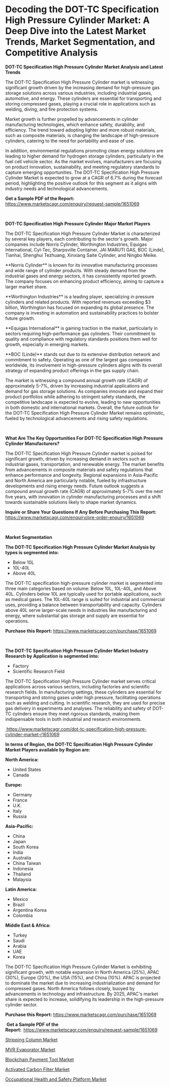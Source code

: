 <p><h1>Decoding the DOT-TC Specification High Pressure Cylinder Market: A Deep Dive into the Latest Market Trends, Market Segmentation, and Competitive Analysis</h1></p><p><strong>DOT-TC Specification High Pressure Cylinder Market Analysis and Latest Trends</strong></p>
<p><p>The DOT-TC Specification High Pressure Cylinder market is witnessing significant growth driven by the increasing demand for high-pressure gas storage solutions across various industries, including industrial gases, automotive, and energy. These cylinders are essential for transporting and storing compressed gases, playing a crucial role in applications such as welding, diving, and fire protection systems.</p><p>Market growth is further propelled by advancements in cylinder manufacturing technologies, which enhance safety, durability, and efficiency. The trend toward adopting lighter and more robust materials, such as composite materials, is changing the landscape of high-pressure cylinders, catering to the need for portability and ease of use.</p><p>In addition, environmental regulations promoting clean energy solutions are leading to higher demand for hydrogen storage cylinders, particularly in the fuel cell vehicle sector. As the market evolves, manufacturers are focusing on product innovation, sustainability, and meeting regulatory standards to capture emerging opportunities. The DOT-TC Specification High Pressure Cylinder Market is expected to grow at a CAGR of 6.7% during the forecast period, highlighting the positive outlook for this segment as it aligns with industry needs and technological advancements.</p></p>
<p><strong>Get a Sample PDF of the Report:&nbsp;</strong> <a href="https://www.marketscagr.com/enquiry/request-sample/1651069?utm_campaign=2194&utm_medium=2&utm_source=Github&utm_content=ia&utm_term=23032025&utm_id=dot-tc-specification-high-pressure-cylinder">https://www.marketscagr.com/enquiry/request-sample/1651069</a></p>
<p>&nbsp;</p>
<p><strong>DOT-TC Specification High Pressure Cylinder Major Market Players</strong></p>
<p><p>The DOT-TC Specification High Pressure Cylinder Market is characterized by several key players, each contributing to the sector's growth. Major companies include Norris Cylinder, Worthington Industries, Equigas International, Cyl-Tec, Sharpsville Container, JAI MARUTI GAS, BOC (Linde), Tianhai, Shenghui Tezhuang, Xinxiang Saite Cylinder, and Ningbo Meike.</p><p>**Norris Cylinder** is known for its innovative manufacturing processes and wide range of cylinder products. With steady demand from the industrial gases and energy sectors, it has consistently reported growth. The company focuses on enhancing product efficiency, aiming to capture a larger market share.</p><p>**Worthington Industries** is a leading player, specializing in pressure cylinders and related products. With reported revenues exceeding $3 billion, Worthington has focused on expanding its global presence. The company is investing in automation and sustainability practices to bolster future growth.</p><p>**Equigas International** is gaining traction in the market, particularly in sectors requiring high-performance gas cylinders. Their commitment to quality and compliance with regulatory standards positions them well for growth, especially in emerging markets.</p><p>**BOC (Linde)** stands out due to its extensive distribution network and commitment to safety. Operating as one of the largest gas companies worldwide, its involvement in high-pressure cylinders aligns with its overall strategy of expanding product offerings in the gas supply chain.</p><p>The market is witnessing a compound annual growth rate (CAGR) of approximately 5-7%, driven by increasing industrial applications and demand for gas storage solutions. As companies innovate and expand their product portfolios while adhering to stringent safety standards, the competitive landscape is expected to evolve, leading to new opportunities in both domestic and international markets. Overall, the future outlook for the DOT-TC Specification High Pressure Cylinder Market remains optimistic, fueled by technological advancements and rising safety regulations.</p></p>
<p>&nbsp;</p>
<p><strong>What Are The Key Opportunities For DOT-TC Specification High Pressure Cylinder Manufacturers?</strong></p>
<p><p>The DOT-TC Specification High Pressure Cylinder market is poised for significant growth, driven by increasing demand in sectors such as industrial gases, transportation, and renewable energy. The market benefits from advancements in composite materials and safety regulations that enhance performance and longevity. Regional expansions in Asia-Pacific and North America are particularly notable, fueled by infrastructure developments and rising energy needs. Future outlook suggests a compound annual growth rate (CAGR) of approximately 5-7% over the next five years, with innovation in cylinder manufacturing processes and a shift towards sustainable solutions likely to shape market dynamics.</p></p>
<p><strong>Inquire or Share Your Questions If Any Before Purchasing This Report:</strong> <a href="https://www.marketscagr.com/enquiry/pre-order-enquiry/1651069?utm_campaign=2194&utm_medium=2&utm_source=Github&utm_content=ia&utm_term=23032025&utm_id=dot-tc-specification-high-pressure-cylinder">https://www.marketscagr.com/enquiry/pre-order-enquiry/1651069</a></p>
<p>&nbsp;</p>
<p><strong>Market Segmentation</strong></p>
<p><strong>The DOT-TC Specification High Pressure Cylinder Market Analysis by types is segmented into:</strong></p>
<p><ul><li>Below 10L</li><li>10L-40L</li><li>Above 40L</li></ul></p>
<p><p>The DOT-TC specification high-pressure cylinder market is segmented into three main categories based on volume: Below 10L, 10L-40L, and Above 40L. Cylinders below 10L are typically used for portable applications, such as medical gases. The 10L-40L range is suited for industrial and commercial uses, providing a balance between transportability and capacity. Cylinders above 40L serve larger-scale needs in industries like manufacturing and energy, where substantial gas storage and supply are essential for operations.</p></p>
<p><strong>Purchase this Report:&nbsp;</strong><a href="https://www.marketscagr.com/purchase/1651069?utm_campaign=2194&utm_medium=2&utm_source=Github&utm_content=ia&utm_term=23032025&utm_id=dot-tc-specification-high-pressure-cylinder">https://www.marketscagr.com/purchase/1651069</a></p>
<p>&nbsp;</p>
<p><strong>The DOT-TC Specification High Pressure Cylinder Market Industry Research by Application is segmented into:</strong></p>
<p><ul><li>Factory</li><li>Scientific Research Field</li></ul></p>
<p><p>The DOT-TC Specification High Pressure Cylinder market serves critical applications across various sectors, including factories and scientific research fields. In manufacturing settings, these cylinders are essential for transporting and storing gases under high pressure, facilitating operations such as welding and cutting. In scientific research, they are used for precise gas delivery in experiments and analyses. The reliability and safety of DOT-TC cylinders ensure they meet rigorous standards, making them indispensable tools in both industrial and research environments.</p></p>
<p><a href="https://www.marketscagr.com/dot-tc-specification-high-pressure-cylinder-market-r1651069?utm_campaign=2194&utm_medium=2&utm_source=Github&utm_content=ia&utm_term=23032025&utm_id=dot-tc-specification-high-pressure-cylinder">&nbsp;https://www.marketscagr.com/dot-tc-specification-high-pressure-cylinder-market-r1651069</a></p>
<p><strong>In terms of Region, the DOT-TC Specification High Pressure Cylinder Market Players available by Region are:</strong></p>
<p>
    <p> <strong> North America: </strong>
        <ul>
            <li>United States</li>
            <li>Canada</li>
        </ul>
        </p> 
    <p> <strong> Europe: </strong>
        <ul>
            <li>Germany</li>
            <li>France</li>
            <li>U.K.</li>
            <li>Italy</li>
            <li>Russia</li>
        </ul>
        </p> 
    <p> <strong> Asia-Pacific: </strong>
        <ul>
            <li>China</li>
            <li>Japan</li>
            <li>South Korea</li>
            <li>India</li>
            <li>Australia</li>
            <li>China Taiwan</li>
            <li>Indonesia</li>
            <li>Thailand</li>
            <li>Malaysia</li>
        </ul>
        </p> 
    <p> <strong> Latin America: </strong>
        <ul>
            <li>Mexico</li>
            <li>Brazil</li>
            <li>Argentina Korea</li>
            <li>Colombia</li>
        </ul>
        </p> 
    <p> <strong> Middle East & Africa: </strong>
        <ul>
            <li>Turkey</li>
            <li>Saudi</li>
            <li>Arabia</li>
            <li>UAE</li>
            <li>Korea</li>
        </ul>
    </p>
    </p>
<p><p>The DOT-TC Specification High Pressure Cylinder Market is exhibiting significant growth, with notable expansion in North America (25%), APAC (30%), Europe (20%), the USA (15%), and China (10%). APAC is projected to dominate the market due to increasing industrialization and demand for compressed gases. North America follows closely, buoyed by advancements in technology and infrastructure. By 2025, APAC's market share is expected to increase, solidifying its leadership in the high-pressure cylinder sector.</p></p>
<p><strong>Purchase this Report: </strong><a href="https://www.marketscagr.com/purchase/1651069?utm_campaign=2194&utm_medium=2&utm_source=Github&utm_content=ia&utm_term=23032025&utm_id=dot-tc-specification-high-pressure-cylinder">https://www.marketscagr.com/purchase/1651069</a></p>
<p>&nbsp;<strong>Get a Sample PDF of the Report:&nbsp;&nbsp;</strong><a href="https://www.marketscagr.com/enquiry/request-sample/1651069?utm_campaign=2194&utm_medium=2&utm_source=Github&utm_content=ia&utm_term=23032025&utm_id=dot-tc-specification-high-pressure-cylinder">https://www.marketscagr.com/enquiry/request-sample/1651069</a></p>
<p><strong></strong></p>
<p><p><a href="https://www.linkedin.com/pulse/astudy-onthe-global-stripping-column-market-includinginformation-nvsre?utm_campaign=2194&utm_medium=2&utm_source=Github&utm_content=ia&utm_term=23032025&utm_id=dot-tc-specification-high-pressure-cylinder">Stripping Column Market</a></p><p><a href="https://www.linkedin.com/pulse/comprehensive-growth-insights-mvr-evaporator-market-expected-kcrbe?utm_campaign=2194&utm_medium=2&utm_source=Github&utm_content=ia&utm_term=23032025&utm_id=dot-tc-specification-high-pressure-cylinder">MVR Evaporator Market</a></p><p><a href="https://github.com/meenafadilkh/Market-Research-Report-List-1/blob/main/blockchain-payment-tool-market.md?utm_campaign=2194&utm_medium=2&utm_source=Github&utm_content=ia&utm_term=23032025&utm_id=dot-tc-specification-high-pressure-cylinder">Blockchain Payment Tool Market</a></p><p><a href="https://www.linkedin.com/pulse/activated-carbon-filter-market-revenue-forecast-based-g828e?utm_campaign=2194&utm_medium=2&utm_source=Github&utm_content=ia&utm_term=23032025&utm_id=dot-tc-specification-high-pressure-cylinder">Activated Carbon Filter Market</a></p><p><a href="https://github.com/gaiusmelyna/Market-Research-Report-List-1/blob/main/occupational-health-and-safety-platform-market.md?utm_campaign=2194&utm_medium=2&utm_source=Github&utm_content=ia&utm_term=23032025&utm_id=dot-tc-specification-high-pressure-cylinder">Occupational Health and Safety Platform Market</a></p></p>